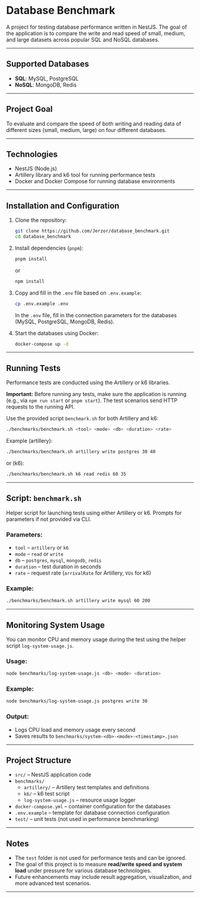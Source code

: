 # Database Benchmark

A project for testing database performance written in NestJS. The goal of the application is to compare the write and read speed of small, medium, and large datasets across popular SQL and NoSQL databases.

---

## Supported Databases

- **SQL**: MySQL, PostgreSQL
- **NoSQL**: MongoDB, Redis

---

## Project Goal

To evaluate and compare the speed of both writing and reading data of different sizes (small, medium, large) on four different databases.

---

## Technologies

- NestJS (Node.js)
- Artillery library and k6 tool for running performance tests
- Docker and Docker Compose for running database environments

---

## Installation and Configuration

1. Clone the repository:
   ```bash
   git clone https://github.com/Jerzor/database_benchmark.git
   cd database_benchmark
   ```

2. Install dependencies (`pnpm`):
   ```bash
   pnpm install
   ```
   or
   ```bash
   npm install
   ```

3. Copy and fill in the `.env` file based on `.env.example`:
   ```bash
   cp .env.example .env
   ```
   In the `.env` file, fill in the connection parameters for the databases (MySQL, PostgreSQL, MongoDB, Redis).

4. Start the databases using Docker:
   ```bash
   docker-compose up -d
   ```

---

## Running Tests

Performance tests are conducted using the Artillery or k6 libraries.

**Important:** Before running any tests, make sure the application is running (e.g., via `npm run start` or `pnpm start`). The test scenarios send HTTP requests to the running API.

Use the provided script `benchmark.sh` for both Artillery and k6:

```bash
./benchmarks/benchmark.sh <tool> <mode> <db> <duration> <rate>
```

Example (artillery):
```bash
./benchmarks/benchmark.sh artillery write postgres 30 40
```

or (k6):
```bash
./benchmarks/benchmark.sh k6 read redis 60 35
```

---

## Script: `benchmark.sh`

Helper script for launching tests using either Artillery or k6. Prompts for parameters if not provided via CLI.

### Parameters:

- `tool` – `artillery` or `k6`
- `mode` – `read` or `write`
- `db` – `postgres`, `mysql`, `mongodb`, `redis`
- `duration` – test duration in seconds
- `rate` – request rate (`arrivalRate` for Artillery, `VUs` for k6)

### Example:

```bash
./benchmarks/benchmark.sh artillery write mysql 60 200
```

---

## Monitoring System Usage

You can monitor CPU and memory usage during the test using the helper script `log-system-usage.js`.

### Usage:

```bash
node benchmarks/log-system-usage.js <db> <mode> <duration>
```

### Example:

```bash
node benchmarks/log-system-usage.js postgres write 30
```

### Output:

- Logs CPU load and memory usage every second
- Saves results to `benchmarks/system-<db>-<mode>-<timestamp>.json`

---

## Project Structure

- `src/` – NestJS application code
- `benchmarks/`
   - `artillery/` – Artillery test templates and definitions
   - `k6/` – k6 test script
   - `log-system-usage.js` – resource usage logger
- `docker-compose.yml` – container configuration for the databases
- `.env.example` – template for database connection configuration
- `test/` – unit tests (not used in performance benchmarking)

---

## Notes

- The `test` folder is not used for performance tests and can be ignored.
- The goal of this project is to measure **read/write speed and system load** under pressure for various database technologies.
- Future enhancements may include result aggregation, visualization, and more advanced test scenarios.

---